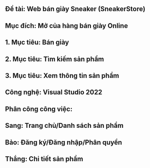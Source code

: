 ## Đề tài: Web bán giày Sneaker (SneakerStore) 
## Mục đích: Mở của hàng bán giày Online
##   1. Mục tiêu: Bán giày
##   2. Mục tiêu: Tìm kiếm sản phẩm
##   3. Mục tiêu: Xem thông tin sản phẩm
## Công nghệ: Visual Studio 2022
## Phân công công việc: 
##    Sang: Trang chủ/Danh sách sản phẩm
##    Bảo:  Đăng ký/Đăng nhập/Phân quyền
##    Thắng: Chi tiết sản phẩm
